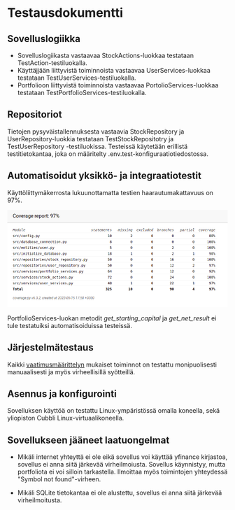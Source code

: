 # Testausdokumentti

## Sovelluslogiikka

- Sovelluslogiikasta vastaavaa StockActions-luokkaa testataan TestAction-testiluokalla.
- Käyttäjjään liittyvistä toiminnoista vastaavaa UserServices-luokkaa testataan TestUserServices-testiluokalla.
- Portfolioon liittyvistä toiminnoista vastaavaa PortolioServices-luokkaa testataan TestPortfolioServices-testiluokalla.



## Repositoriot

Tietojen pysyväistallennuksesta vastaavia StockRepository ja UserRepository-luokkia testataan TestStockRepositotry ja TestUserRepository -testiluokissa. 
Testeissä käytetään erillistä testitietokantaa, joka on määritelty .env.test-konfiguraatiotiedostossa.

## Automatisoidut yksikkö- ja integraatiotestit

Käyttöliittymäkerrosta lukuunottamatta testien haarautumakattavuus on 97%.

![](./kuvat/coverage-report3.png)

PortfolioServices-luokan metodit _get_starting_capital_ ja _get_net_result_ ei tule testatuiksi automatisoiduissa testeissä.


## Järjestelmätestaus

Kaikki [vaatimusmäärittelyn](https://github.com/JanneKarki/ot-harjoitustyo/blob/main/dokumentaatio/vaatimusmaarittely.md) 
mukaiset toiminnot on testattu monipuolisesti manuaalisesti ja myös virheellisillä syötteillä.

## Asennus ja konfigurointi

Sovelluksen käyttöä on testattu Linux-ympäristössä omalla koneella, sekä yliopiston Cubbli Linux-virtuaalikoneella.

##  Sovellukseen jääneet laatuongelmat

- Mikäli internet yhteyttä ei ole eikä sovellus voi käyttää yfinance kirjastoa, sovellus ei anna siitä järkevää virheilmoiusta. Sovellus käynnistyy, mutta portfoliota ei voi silloin tarkastella. Ilmoittaa myös toimintojen yhteydessä "Symbol not found"-virheen.

- Mikäli SQLite tietokantaa ei ole alustettu, sovellus ei anna siitä järkevää virheilmoitusta.
